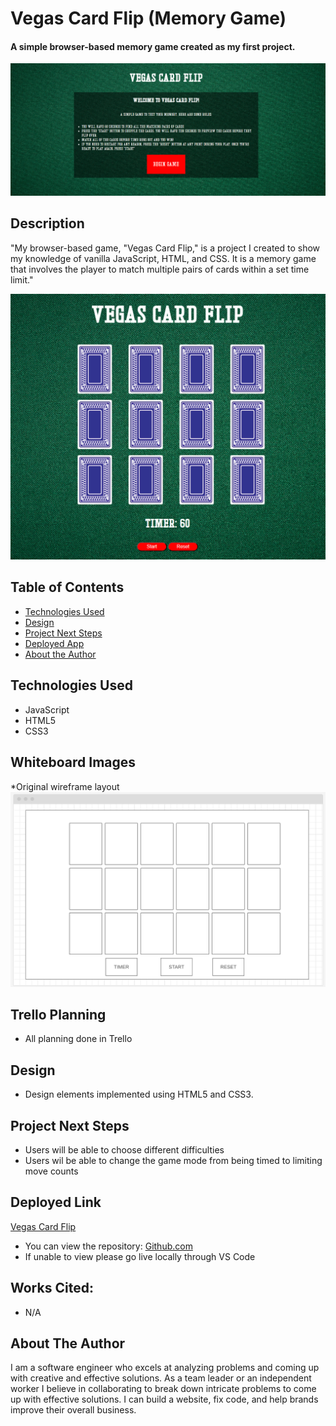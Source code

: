 # Vegas Card Flip (Memory Game)

#### A simple browser-based memory game created as my first project.
<img src="./assets/images/memorygame-home.png" alt="Home Page"/>

## Description
"My browser-based game, "Vegas Card Flip," is a project I created to show my knowledge of vanilla JavaScript, HTML, and CSS. It is a memory game that involves the player to match multiple pairs of cards within a set time limit."

<img src="./assets/images/memorygame-play.png" alt="Game Page"/>

## Table of Contents
* [Technologies Used](#technologiesused)
* [Design](#design)
* [Project Next Steps](#nextsteps)
* [Deployed App](#deployment)
* [About the Author](#author)

## <a name="technologiesused"></a>Technologies Used
* JavaScript
* HTML5
* CSS3

## Whiteboard Images
*Original wireframe layout
<img src="./assets/images/memorygame-wireframe.png" alt="Original Wireframe"/>

## Trello Planning
* All planning done in Trello

## <a name="design"></a>Design
* Design elements implemented using HTML5 and CSS3. 

## <a name="nextsteps"></a>Project Next Steps
* Users will be able to choose different difficulties
* Users wil be able to change the game mode from being timed to limiting move counts

## <a name="deployment"></a>Deployed Link
[Vegas Card Flip](https://mherrera491.github.io/ConcentrationGame/)

* You can view the repository:
[Github.com](https://github.com/mherrera491/ConcentrationGame)
* If unable to view please go live locally through VS Code
    
## Works Cited:
* N/A

## <a name="author"></a>About The Author
I am a software engineer who excels at analyzing problems and coming up with creative and effective solutions. As a team leader or an independent worker I believe in collaborating to break down intricate problems to come up with effective solutions. I can build a website, fix code, and help brands improve their overall business.